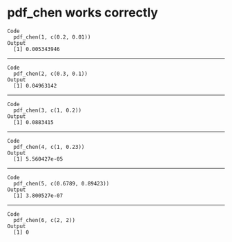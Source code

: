 # pdf_chen works correctly

    Code
      pdf_chen(1, c(0.2, 0.01))
    Output
      [1] 0.005343946

---

    Code
      pdf_chen(2, c(0.3, 0.1))
    Output
      [1] 0.04963142

---

    Code
      pdf_chen(3, c(1, 0.2))
    Output
      [1] 0.0883415

---

    Code
      pdf_chen(4, c(1, 0.23))
    Output
      [1] 5.560427e-05

---

    Code
      pdf_chen(5, c(0.6789, 0.89423))
    Output
      [1] 3.800527e-07

---

    Code
      pdf_chen(6, c(2, 2))
    Output
      [1] 0


